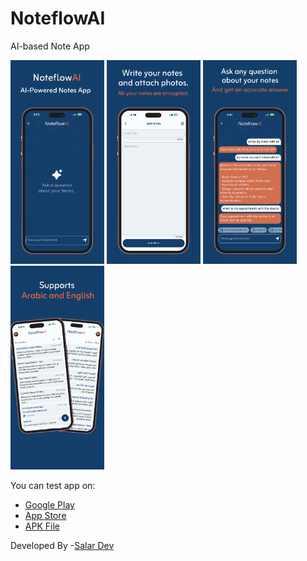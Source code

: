 # NoteflowAI

 AI-based Note App

<div>
  <img src="assets/screen_shots/ios_1.png" alt="screen_shots1" width="150"/>
  <img src="assets/screen_shots/ios_2.png" alt="screen_shots2" width="150"/>
  <img src="assets/screen_shots/ios_3.png" alt="screen_shots3" width="150"/>
  <img src="assets/screen_shots/ios_4.png" alt="Iscreen_shots3" width="150"/>
</div>

You can test app on:

- [Google Play](https://play.google.com/store/apps/details?id=com.salardev.noteflowai)
- [App Store](https://apps.apple.com/us/app/noteflowai/id6737428140)
- [APK File](https://kfjxqhdtmpmpfqwhoikj.supabase.co/storage/v1/object/sign/app/NoteFlowAI.apk?token=eyJhbGciOiJIUzI1NiIsInR5cCI6IkpXVCJ9.eyJ1cmwiOiJhcHAvTm90ZUZsb3dBSS5hcGsiLCJpYXQiOjE3MzA0NzY3NTQsImV4cCI6MTgyNTA4NDc1NH0.ECbJ6wBmxUlcg_oEv_v_drF1v0tMEdU6ZkbxIZVXLuQ&t=2024-11-01T15%3A59%3A14.733Z)

Developed By -[Salar Dev](https://www.instagram.com/salar_dev)
